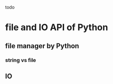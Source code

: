 todo
# file and IO API of Python

## file manager by Python

###  string vs file


###


###




## IO

